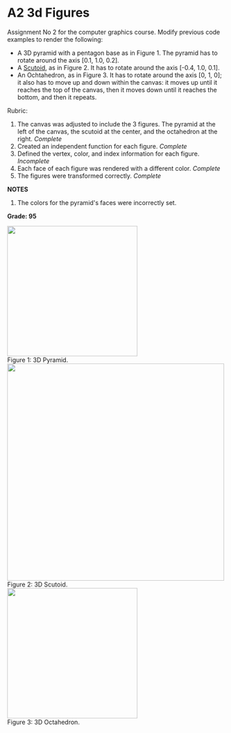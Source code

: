 # A2 3d Figures

Assignment No 2 for the computer graphics course. Modify previous code examples to render the following:

- A 3D pyramid with a pentagon base as in Figure 1. The pyramid has to rotate around the axis [0.1, 1.0, 0.2].
- A [Scutoid](https://en.wikipedia.org/wiki/Scutoid), as in Figure 2. It has to rotate around the axis [-0.4, 1.0, 0.1].
- An Ochtahedron, as in Figure 3. It has to rotate around the axis [0, 1, 0]; it also has to move up and down within the canvas: it moves up until it reaches the top of the canvas, then it moves down until it reaches the bottom, and then it repeats.

Rubric:

1. The canvas was adjusted to include the 3 figures. The pyramid at the left of the canvas, the scutoid at the center, and the octahedron at the right. *Complete* 
2. Created an independent function for each figure. *Complete* 
3. Defined the vertex, color, and index information for each figure.  *Incomplete* 
4. Each face of each figure was rendered with a different color. *Complete* 
5. The figures were transformed correctly. *Complete* 

**NOTES**

1. The colors for the pyramid's faces were incorrectly set.

**Grade: 95**

<img src="Images/Pyramid.png" width="300">
<br/>Figure 1: 3D Pyramid.<br/>

<img src="Images/scutoid.png" width="500">
<br/>Figure 2: 3D Scutoid.<br/>

<img src="Images/Octahedron.jpg" width="300">
<br/>Figure 3: 3D Octahedron.